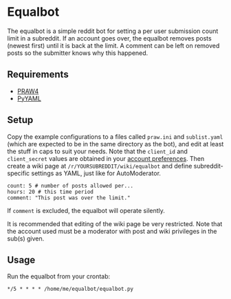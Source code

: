 Equalbot
========

The equalbot is a simple reddit bot for setting a per user submission count limit in a subreddit. If an account goes over, the equalbot removes posts (newest first) until it is back at the limit. A comment can be left on removed posts so the submitter knows why this happened.

Requirements
------------

 * [PRAW4](https://praw.readthedocs.io/en/praw4/index.html)
 * [PyYAML](http://pyyaml.org/)

Setup
-----

Copy the example configurations to a files called `praw.ini` and `sublist.yaml` (which are expected to be in the same directory as the bot), and edit at least the stuff in caps to suit your needs. Note that the `client_id` and `client_secret` values are obtained in your [account preferences](https://github.com/reddit/reddit/wiki/OAuth2-Quick-Start-Example#first-steps). Then create a wiki page at `/r/YOURSUBREDDIT/wiki/equalbot` and define subreddit-specific settings as YAML, just like for AutoModerator.

    count: 5 # number of posts allowed per...
    hours: 20 # this time period
    comment: "This post was over the limit."

If `comment` is excluded, the equalbot will operate silently.

It is recommended that editing of the wiki page be very restricted. Note that the account used must be a moderator with post and wiki privileges in the sub(s) given.

Usage
-----

Run the equalbot from your crontab:

    */5 * * * * /home/me/equalbot/equalbot.py
